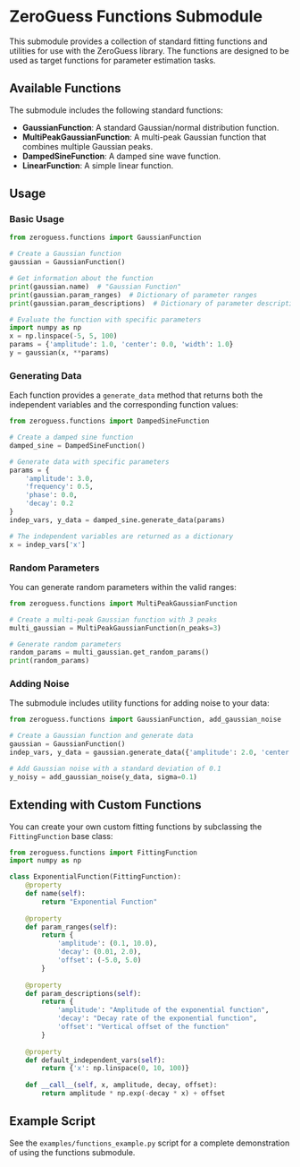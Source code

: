 # ZeroGuess Functions Submodule

This submodule provides a collection of standard fitting functions and utilities for use with the ZeroGuess library. The functions are designed to be used as target functions for parameter estimation tasks.

## Available Functions

The submodule includes the following standard functions:

- **GaussianFunction**: A standard Gaussian/normal distribution function.
- **MultiPeakGaussianFunction**: A multi-peak Gaussian function that combines multiple Gaussian peaks.
- **DampedSineFunction**: A damped sine wave function.
- **LinearFunction**: A simple linear function.

## Usage

### Basic Usage

```python
from zeroguess.functions import GaussianFunction

# Create a Gaussian function
gaussian = GaussianFunction()

# Get information about the function
print(gaussian.name)  # "Gaussian Function"
print(gaussian.param_ranges)  # Dictionary of parameter ranges
print(gaussian.param_descriptions)  # Dictionary of parameter descriptions

# Evaluate the function with specific parameters
import numpy as np
x = np.linspace(-5, 5, 100)
params = {'amplitude': 1.0, 'center': 0.0, 'width': 1.0}
y = gaussian(x, **params)
```

### Generating Data

Each function provides a `generate_data` method that returns both the independent variables and the corresponding function values:

```python
from zeroguess.functions import DampedSineFunction

# Create a damped sine function
damped_sine = DampedSineFunction()

# Generate data with specific parameters
params = {
    'amplitude': 3.0,
    'frequency': 0.5,
    'phase': 0.0,
    'decay': 0.2
}
indep_vars, y_data = damped_sine.generate_data(params)

# The independent variables are returned as a dictionary
x = indep_vars['x']
```

### Random Parameters

You can generate random parameters within the valid ranges:

```python
from zeroguess.functions import MultiPeakGaussianFunction

# Create a multi-peak Gaussian function with 3 peaks
multi_gaussian = MultiPeakGaussianFunction(n_peaks=3)

# Generate random parameters
random_params = multi_gaussian.get_random_params()
print(random_params)
```

### Adding Noise

The submodule includes utility functions for adding noise to your data:

```python
from zeroguess.functions import GaussianFunction, add_gaussian_noise

# Create a Gaussian function and generate data
gaussian = GaussianFunction()
indep_vars, y_data = gaussian.generate_data({'amplitude': 2.0, 'center': 0.0, 'width': 1.5})

# Add Gaussian noise with a standard deviation of 0.1
y_noisy = add_gaussian_noise(y_data, sigma=0.1)
```

## Extending with Custom Functions

You can create your own custom fitting functions by subclassing the `FittingFunction` base class:

```python
from zeroguess.functions import FittingFunction
import numpy as np

class ExponentialFunction(FittingFunction):
    @property
    def name(self):
        return "Exponential Function"
    
    @property
    def param_ranges(self):
        return {
            'amplitude': (0.1, 10.0),
            'decay': (0.01, 2.0),
            'offset': (-5.0, 5.0)
        }
    
    @property
    def param_descriptions(self):
        return {
            'amplitude': "Amplitude of the exponential function",
            'decay': "Decay rate of the exponential function",
            'offset': "Vertical offset of the function"
        }
    
    @property
    def default_independent_vars(self):
        return {'x': np.linspace(0, 10, 100)}
    
    def __call__(self, x, amplitude, decay, offset):
        return amplitude * np.exp(-decay * x) + offset
```

## Example Script

See the `examples/functions_example.py` script for a complete demonstration of using the functions submodule. 